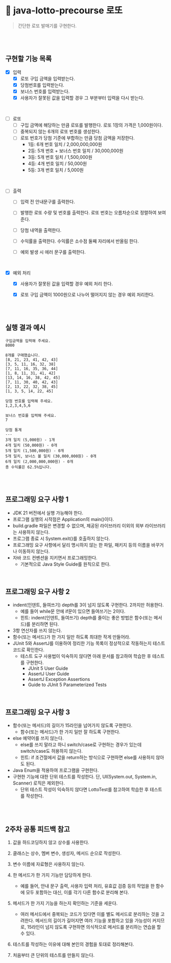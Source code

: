 # 📑 java-lotto-precourse 로또
> 간단한 로또 발매기를 구현한다.

<br>
<br>

## 구현할 기능 목록

- [x] 입력
    - [x] 로또 구입 금액을 입력받는다. 
    - [x] 당첨번호를 입력받는다.
    - [x] 보너스 번호를 입력받는다.
    - [x] 사용자가 잘못된 값을 입력할 경우 그 부분부터 입력을 다시 받는다.
    
<br>

- [ ] 로또 
    - [ ] 구입 금액에 해당하는 만큼 로또를 발행한다. 로또 1장의 가격은 1,000원이다.
    - [ ] 중복되지 않는 6개의 로또 번호를 생성한다.
    - [ ] 로또 번호가 당첨 기준에 부합하는 만큼 당첨 금액을 저장한다.
        - 1등: 6개 번호 일치 / 2,000,000,000원
        - 2등: 5개 번호 + 보너스 번호 일치 / 30,000,000원
        - 3등: 5개 번호 일치 / 1,500,000원
        - 4등: 4개 번호 일치 / 50,000원
        - 5등: 3개 번호 일치 / 5,000원

<br>

- [ ] 출력
    - [ ] 입력 전 안내문구를 출력한다.
    - [ ] 발행한 로또 수량 및 번호를 출력한다. 로또 번호는 오름차순으로 정렬하여 보여준다.
    - [ ] 당첨 내역을 출력한다.
    - [ ] 수익률을 출력한다. 수익률은 소수점 둘째 자리에서 반올림 한다.
    - [ ] 예외 발생 시 에러 문구를 출력한다.


<br>

- [x] 예외 처리
    - [x] 사용자가 잘못된 값을 입력할 경우 예외 처리 한다.
    - [x] 로또 구입 금액이 1000원으로 나누어 떨어지지 않는 경우 예외 처리한다.


<br>
<br>

## 실행 결과 예시
``` 
구입금액을 입력해 주세요.
8000

8개를 구매했습니다.
[8, 21, 23, 41, 42, 43] 
[3, 5, 11, 16, 32, 38] 
[7, 11, 16, 35, 36, 44] 
[1, 8, 11, 31, 41, 42] 
[13, 14, 16, 38, 42, 45] 
[7, 11, 30, 40, 42, 43] 
[2, 13, 22, 32, 38, 45] 
[1, 3, 5, 14, 22, 45]

당첨 번호를 입력해 주세요.
1,2,3,4,5,6

보너스 번호를 입력해 주세요.
7

당첨 통계
---
3개 일치 (5,000원) - 1개
4개 일치 (50,000원) - 0개
5개 일치 (1,500,000원) - 0개
5개 일치, 보너스 볼 일치 (30,000,000원) - 0개
6개 일치 (2,000,000,000원) - 0개
총 수익률은 62.5%입니다.
```

<br>
<br>

## 프로그래밍 요구 사항 1
- JDK 21 버전에서 실행 가능해야 한다.
- 프로그램 실행의 시작점은 Application의 main()이다.
- build.gradle 파일은 변경할 수 없으며, 제공된 라이브러리 이외의 외부 라이브러리는 사용하지 않는다.
- 프로그램 종료 시 System.exit()를 호출하지 않는다.
- 프로그래밍 요구 사항에서 달리 명시하지 않는 한 파일, 패키지 등의 이름을 바꾸거나 이동하지 않는다.
- 자바 코드 컨벤션을 지키면서 프로그래밍한다.
    - 기본적으로 Java Style Guide를 원칙으로 한다.

<br>

## 프로그래밍 요구 사항 2
- indent(인덴트, 들여쓰기) depth를 3이 넘지 않도록 구현한다. 2까지만 허용한다.
    - 예를 들어 while문 안에 if문이 있으면 들여쓰기는 2이다.
    - 힌트: indent(인덴트, 들여쓰기) depth를 줄이는 좋은 방법은 함수(또는 메서드)를 분리하면 된다.
- 3항 연산자를 쓰지 않는다.
- 함수(또는 메서드)가 한 가지 일만 하도록 최대한 작게 만들어라.
- JUnit 5와 AssertJ를 이용하여 정리한 기능 목록이 정상적으로 작동하는지 테스트 코드로 확인한다.
    - 테스트 도구 사용법이 익숙하지 않다면 아래 문서를 참고하여 학습한 후 테스트를 구현한다.
        - JUnit 5 User Guide
        - AssertJ User Guide
        - AssertJ Exception Assertions
        - Guide to JUnit 5 Parameterized Tests

<br>

## 프로그래밍 요구 사항 3
- 함수(또는 메서드)의 길이가 15라인을 넘어가지 않도록 구현한다.
    - 함수(또는 메서드)가 한 가지 일만 잘 하도록 구현한다.
- else 예약어를 쓰지 않는다.
    - else를 쓰지 말라고 하니 switch/case로 구현하는 경우가 있는데 switch/case도 허용하지 않는다.
    - 힌트: if 조건절에서 값을 return하는 방식으로 구현하면 else를 사용하지 않아도 된다.
- Java Enum을 적용하여 프로그램을 구현한다.
- 구현한 기능에 대한 단위 테스트를 작성한다. 단, UI(System.out, System.in, Scanner) 로직은 제외한다.
    - 단위 테스트 작성이 익숙하지 않다면 LottoTest를 참고하여 학습한 후 테스트를 작성한다.

<br>
<br>

## 2주차 공통 피드백 참고

1. 값을 하드코딩하지 않고 상수를 사용한다.

2. 클래스는 상수, 멤버 변수, 생성자, 메서드 순으로 작성한다. 

3. 변수 이름에 자료형은 사용하지 않는다.

4. 한 메서드가 한 가지 기능만 담당하게 한다.
    - 예를 들어, 안내 문구 출력, 사용자 입력 처리, 유효값 검증 등의 작업을 한 함수에 모두 포함하는 대신, 이를 각기 다른 함수로 분리해 본다.

5. 메서드가 한 가지 기능을 하는지 확인하는 기준을 세운다.
    - 여러 메서드에서 중복되는 코드가 있다면 이를 별도 메서드로 분리하는 것을 고려한다. 메서드의 길이가 길어지면 여러 기능을 포함하고 있을 가능성이 커지므로, 15라인이 넘지 않도록 구현하면 의식적으로 메서드를 분리하는 연습을 할 수 있다.

6. 테스트를 작성하는 이유에 대해 본인의 경험을 토대로 정리해본다.

7. 처음부터 큰 단위의 테스트를 만들지 않는다.